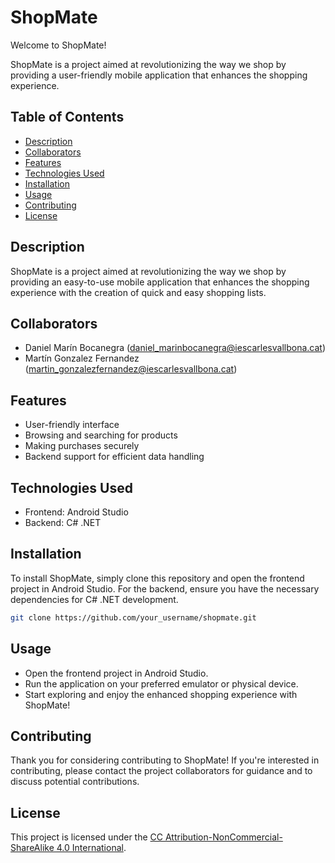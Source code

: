 # ShopMate

Welcome to ShopMate! 

ShopMate is a project aimed at revolutionizing the way we shop by providing a user-friendly mobile application that enhances the shopping experience. 

## Table of Contents
- [Description](#description)
- [Collaborators](#collaborators)
- [Features](#features)
- [Technologies Used](#technologies-used)
- [Installation](#installation)
- [Usage](#usage)
- [Contributing](#contributing)
- [License](#license)

## Description

ShopMate is a project aimed at revolutionizing the way we shop by providing an easy-to-use mobile application that enhances the shopping experience with the creation of quick and easy shopping lists.

## Collaborators

- Daniel Marín Bocanegra ([daniel_marinbocanegra@iescarlesvallbona.cat](mailto:daniel_marinbocanegra@iescarlesvallbona.cat))
- Martín Gonzalez Fernandez ([martin_gonzalezfernandez@iescarlesvallbona.cat](mailto:martin_gonzalezfernandez@iescarlesvallbona.cat))

## Features

- User-friendly interface
- Browsing and searching for products
- Making purchases securely
- Backend support for efficient data handling

## Technologies Used

- Frontend: Android Studio
- Backend: C# .NET

## Installation

To install ShopMate, simply clone this repository and open the frontend project in Android Studio. For the backend, ensure you have the necessary dependencies for C# .NET development.

```bash
git clone https://github.com/your_username/shopmate.git
```

## Usage

- Open the frontend project in Android Studio.
- Run the application on your preferred emulator or physical device.
- Start exploring and enjoy the enhanced shopping experience with ShopMate!

## Contributing

Thank you for considering contributing to ShopMate! If you're interested in contributing, please contact the project collaborators for guidance and to discuss potential contributions.

## License

This project is licensed under the [CC Attribution-NonCommercial-ShareAlike 4.0 International](LICENSE).
